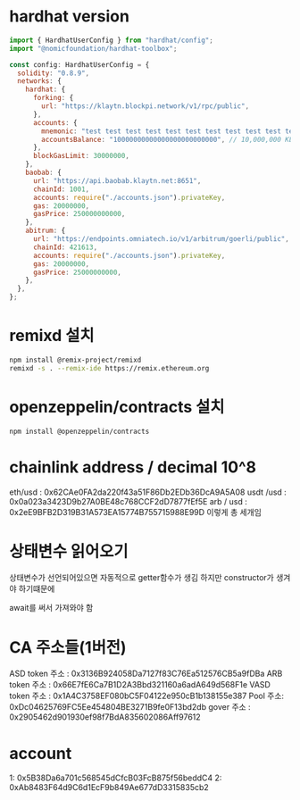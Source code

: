 # hardhat version

```js
import { HardhatUserConfig } from "hardhat/config";
import "@nomicfoundation/hardhat-toolbox";

const config: HardhatUserConfig = {
  solidity: "0.8.9",
  networks: {
    hardhat: {
      forking: {
        url: "https://klaytn.blockpi.network/v1/rpc/public",
      },
      accounts: {
        mnemonic: "test test test test test test test test test test test junk",
        accountsBalance: "10000000000000000000000000", // 10,000,000 KLAY
      },
      blockGasLimit: 30000000,
    },
    baobab: {
      url: "https://api.baobab.klaytn.net:8651",
      chainId: 1001,
      accounts: require("./accounts.json").privateKey,
      gas: 20000000,
      gasPrice: 250000000000,
    },
    abitrum: {
      url: "https://endpoints.omniatech.io/v1/arbitrum/goerli/public",
      chainId: 421613,
      accounts: require("./accounts.json").privateKey,
      gas: 20000000,
      gasPrice: 25000000000,
    },
  },
};
```

# remixd 설치

```sh
npm install @remix-project/remixd
remixd -s . --remix-ide https://remix.ethereum.org
```

# openzeppelin/contracts 설치

```sh
npm install @openzeppelin/contracts
```

# chainlink address / decimal 10^8

eth/usd : 0x62CAe0FA2da220f43a51F86Db2EDb36DcA9A5A08
usdt /usd : 0x0a023a3423D9b27A0BE48c768CCF2dD7877fEf5E
arb / usd : 0x2eE9BFB2D319B31A573EA15774B755715988E99D
이렇게 총 세개임

# 상태변수 읽어오기

상태변수가 선언되어있으면 자동적으로 getter함수가 생김 하지만 constructor가 생겨야 하기떄문에

await를 써서 가져와야 함

# CA 주소들(1버전)

ASD token 주소 : 0x3136B924058Da7127f83C76Ea512576CB5a9fDBa
ARB token 주소 : 0x66E7fE6Ca7B1D2A3Bbd321160a6adA649d568F1e
VASD token 주소 : 0x1A4C3758EF080bC5F04122e950cB1b138155e387
Pool 주소: 0xDc04625769FC5Ee454804BE3271B9fe0F13bd2db
gover 주소 : 0x2905462d901930ef98f7BdA835602086Aff97612

# account

1: 0x5B38Da6a701c568545dCfcB03FcB875f56beddC4
2: 0xAb8483F64d9C6d1EcF9b849Ae677dD3315835cb2
